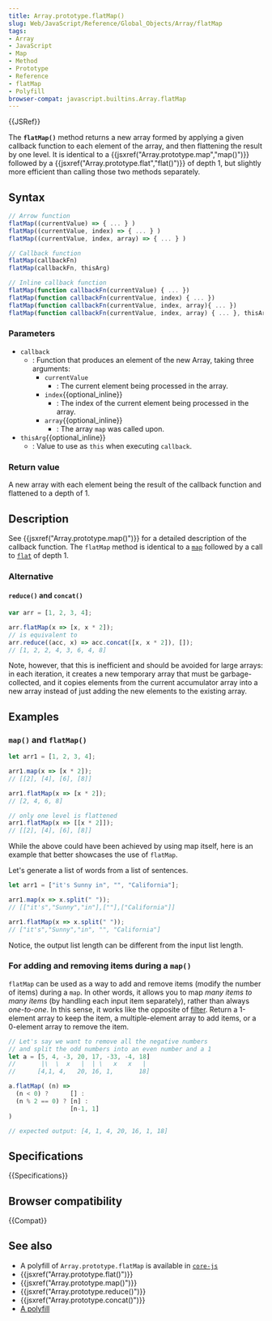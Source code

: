 ```yaml
---
title: Array.prototype.flatMap()
slug: Web/JavaScript/Reference/Global_Objects/Array/flatMap
tags:
- Array
- JavaScript
- Map
- Method
- Prototype
- Reference
- flatMap
- Polyfill
browser-compat: javascript.builtins.Array.flatMap
---
```

{{JSRef}}

The **`flatMap()`** method returns a new array formed by applying a given
callback function to each element of the array, and then flattening the result
by one level. It is identical to a
{{jsxref("Array.prototype.map","map()")}} followed by a
{{jsxref("Array.prototype.flat","flat()")}} of depth 1, but
slightly more efficient than calling those two methods separately.

## Syntax

```js
// Arrow function
flatMap((currentValue) => { ... } )
flatMap((currentValue, index) => { ... } )
flatMap((currentValue, index, array) => { ... } )

// Callback function
flatMap(callbackFn)
flatMap(callbackFn, thisArg)

// Inline callback function
flatMap(function callbackFn(currentValue) { ... })
flatMap(function callbackFn(currentValue, index) { ... })
flatMap(function callbackFn(currentValue, index, array){ ... })
flatMap(function callbackFn(currentValue, index, array) { ... }, thisArg)
```

### Parameters

*   `callback`
    *   : Function that produces an element of the new Array, taking three
        arguments:
        *   `currentValue`
            *   : The current element being processed in the array.
        *   `index`{{optional_inline}}
            *   : The index of the current element being processed in the array.
        *   `array`{{optional_inline}}
            *   : The array `map` was called upon.
*   `thisArg`{{optional_inline}}
    *   : Value to use as `this` when executing `callback`.

### Return value

A new array with each element being the result of the callback function and
flattened to a depth of 1.

## Description

See {{jsxref("Array.prototype.map()")}} for a detailed description
of the callback function. The `flatMap` method is identical to a
[`map`](/en-US/docs/Web/JavaScript/Reference/Global_Objects/Array/map) followed
by a call to
[`flat`](/en-US/docs/Web/JavaScript/Reference/Global_Objects/Array/flat) of
depth 1.

### Alternative

#### `reduce()` and `concat()`

```js
var arr = [1, 2, 3, 4];

arr.flatMap(x => [x, x * 2]);
// is equivalent to
arr.reduce((acc, x) => acc.concat([x, x * 2]), []);
// [1, 2, 2, 4, 3, 6, 4, 8]
```

Note, however, that this is inefficient and should be avoided for large arrays:
in each iteration, it creates a new temporary array that must be
garbage-collected, and it copies elements from the current accumulator array
into a new array instead of just adding the new elements to the existing array.

## Examples

### `map()` and `flatMap()`

```js
let arr1 = [1, 2, 3, 4];

arr1.map(x => [x * 2]);
// [[2], [4], [6], [8]]

arr1.flatMap(x => [x * 2]);
// [2, 4, 6, 8]

// only one level is flattened
arr1.flatMap(x => [[x * 2]]);
// [[2], [4], [6], [8]]
```

While the above could have been achieved by using map itself, here is an example
that better showcases the use of `flatMap`.

Let's generate a list of words from a list of sentences.

```js
let arr1 = ["it's Sunny in", "", "California"];

arr1.map(x => x.split(" "));
// [["it's","Sunny","in"],[""],["California"]]

arr1.flatMap(x => x.split(" "));
// ["it's","Sunny","in", "", "California"]
```

Notice, the output list length can be different from the input list length.

### For adding and removing items during a `map()`

`flatMap` can be used as a way to add and remove items (modify the number of
items) during a `map`. In other words, it allows you to map *many items to many
items* (by handling each input item separately), rather than always
*one-to-one*. In this sense, it works like the opposite of
[filter](/en-US/docs/Web/JavaScript/Reference/Global_Objects/Array/filter).
Return a 1-element array to keep the item, a multiple-element array to add
items, or a 0-element array to remove the item.

```js
// Let's say we want to remove all the negative numbers
// and split the odd numbers into an even number and a 1
let a = [5, 4, -3, 20, 17, -33, -4, 18]
//       |\  \  x   |  | \   x   x   |
//      [4,1, 4,   20, 16, 1,       18]

a.flatMap( (n) =>
  (n < 0) ?      [] :
  (n % 2 == 0) ? [n] :
                 [n-1, 1]
)

// expected output: [4, 1, 4, 20, 16, 1, 18]
```

## Specifications

{{Specifications}}

## Browser compatibility

{{Compat}}

## See also

*   A polyfill of `Array.prototype.flatMap` is available in
    [`core-js`](https://github.com/zloirock/core-js#ecmascript-array)
*   {{jsxref("Array.prototype.flat()")}}
*   {{jsxref("Array.prototype.map()")}}
*   {{jsxref("Array.prototype.reduce()")}}
*   {{jsxref("Array.prototype.concat()")}}
*   [A polyfill](https://github.com/behnammodi/polyfill/blob/master/array.polyfill.js)
